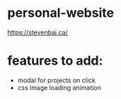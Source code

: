 # personal-website
https://stevenbai.ca/

# features to add: 

- modal for projects on click
- css image loading animation 
